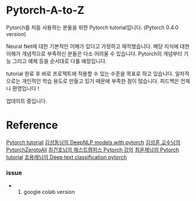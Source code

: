 # Pytorch-A-to-Z

Pytorch를 처음 사용하는 분들을 위한 Pytorch tutorial입니다. (Pytorch 0.4.0 version)

Neural Net에 대한 기본적인 이해가 있다고 가정하고 제작했습니다.
해당 지식에 대한 이해가 개념적으로 부족하신 분들은 다소 어려울 수 있습니다.
Pytorch의 개념부터 기능 그리고 예제 등을 순서대로 다룰 예정입니다.

tutorial 완료 후 바로 프로젝트에 적용할 수 있는 수준을 목표로 하고 있습니다.
일차적으로는 개인적인 학습 용도로 만들고 있기 때문에 부족한 점이 많습니다. 피드백은 언제나 환영입니다 !

업데이트 중입니다.


# Reference

[Pytorch tutorial](http://pytorch.kr/)
[김성동님의 DeepNLP models with pytorch](https://github.com/DSKSD/DeepNLP-models-Pytorch)
[김성훈 교수님의 PytorchZerotoAll](https://www.youtube.com/watch?v=SKq-pmkekTk&list=PLlMkM4tgfjnJ3I-dbhO9JTw7gNty6o_2m)
[최건호님의 패스트캠퍼스 Pytorch 강의](https://github.com/GunhoChoi/PyTorch-FastCampus)
[최윤제님의 Pytorch tutorial](https://github.com/yunjey/pytorch-tutorial)
[조용래님의 Deep text classification pytorch](https://github.com/dreamgonfly/deep-text-classification-pytorch)

### issue

- 1. google colab version
